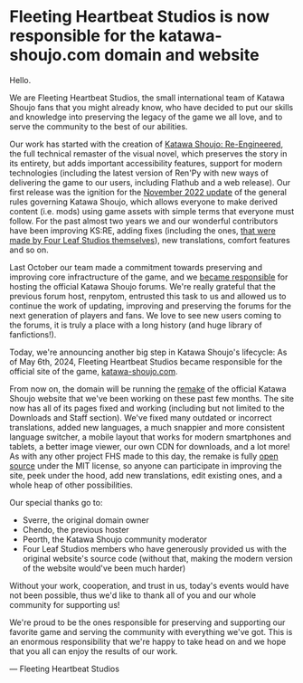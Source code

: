 # Fleeting Heartbeat Studios is now responsible for the katawa-shoujo.com domain and website

Hello.

We are Fleeting Heartbeat Studios, the small international team of Katawa Shoujo fans that you might already know, who have decided to put our skills and knowledge into preserving the legacy of the game we all love, and to serve the community to the best of our abilities.

Our work has started with the creation of [Katawa Shoujo: Re-Engineered](https://fhs.sh/projects), the full technical remaster of the visual novel, which preserves the story in its entirety, but adds important accessibility features, support for modern technologies (including the latest version of Ren'Py with new ways of delivering the game to our users, including Flathub and a web release). Our first release was the ignition for the [November 2022 update](https://ks.fhs.sh/viewtopic.php?f=13&t=4717) of the general rules governing Katawa Shoujo, which allows everyone to make derived content (i.e. mods) using game assets with simple terms that everyone must follow. For the past almost two years we and our wonderful contributors have been improving KS:RE, adding fixes (including the ones, [that were made by Four Leaf Studios themselves](https://ks.fhs.sh/viewtopic.php?t=13371)), new translations, comfort features and so on.

Last October our team made a commitment towards preserving and improving core infractructure of the game, and we [became responsible](https://ks.fhs.sh/viewtopic.php?p=248924#p248924) for hosting the official Katawa Shoujo forums. We're really grateful that the previous forum host, renpytom, entrusted this task to us and allowed us to continue the work of updating, improving and preserving the forums for the next generation of players and fans. We love to see new users coming to the forums, it is truly a place with a long history (and huge library of fanfictions!).

Today, we're announcing another big step in Katawa Shoujo's lifecycle: As of May 6th, 2024, Fleeting Heartbeat Studios became responsible for the official site of the game, [katawa-shoujo.com](https://katawa-shoujo.com).

From now on, the domain will be running the [remake](https://www.fhs.sh/articles/preservering-the-katawa-shoujo-website) of the official Katawa Shoujo website that we've been working on these past few months. The site now has all of its pages fixed and working (including but not limited to the Downloads and Staff section). We've fixed many outdated or incorrect translations, added new languages, a much snappier and more consistent language switcher, a mobile layout that works for modern smartphones and tablets, a better image viewer, our own CDN for downloads, and a lot more! As with any other project FHS made to this day, the remake is fully [open source](https://codeberg.org/fhs/ks-web) under the MIT license, so anyone can participate in improving the site, peek under the hood, add new translations, edit existing ones, and a whole heap of other possibilities.

Our special thanks go to:
- Sverre, the original domain owner
- Chendo, the previous hoster
- Peorth, the Katawa Shoujo community moderator
- Four Leaf Studios members who have generously provided us with the original website's source code (without that, making the modern version of the website would've been much harder)

Without your work, cooperation, and trust in us, today's events would have not been possible, thus we'd like to thank all of you and our whole community for supporting us!

We're proud to be the ones responsible for preserving and supporting our favorite game and serving the community with everything we've got. This is an enormous responsibility that we're happy to take head on and we hope that you all can enjoy the results of our work.

— Fleeting Heartbeat Studios
